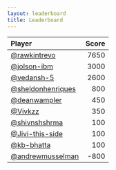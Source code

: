 ```yaml
---
layout: leaderboard
title: Leaderboard
---
```

| Player | Score |
| :--- | ---: |
| [@rawkintrevo](https://github.com/rawkintrevo) | 7650 |
| [@jolson-ibm](https://github.com/jolson-ibm) | 3000 |
| [@vedansh-5](https://github.com/vedansh-5) | 2600 |
| [@sheldonhenriques](https://github.com/sheldonhenriques) | 800 |
| [@deanwampler](https://github.com/deanwampler) | 450 |
| [@Vivkzz](https://github.com/Vivkzz) | 350 |
| [@shivnshshrma](https://github.com/shivnshshrma) | 100 |
| [@Jivi-this-side](https://github.com/Jivi-this-side) | 100 |
| [@kb-bhatta](https://github.com/kb-bhatta) | 100 |
| [@andrewmusselman](https://github.com/andrewmusselman) | -800 |
